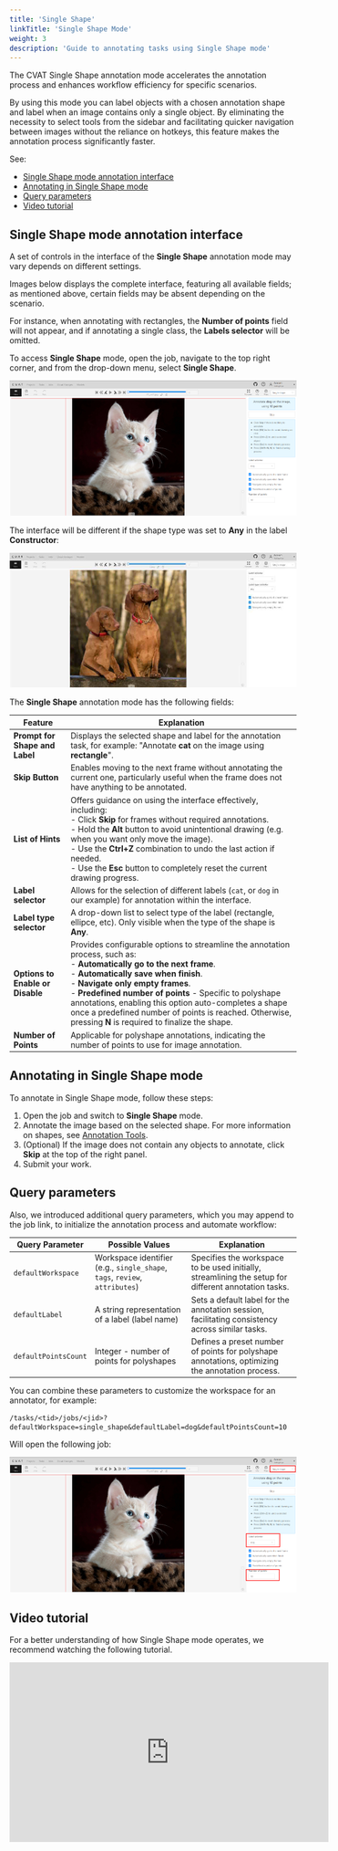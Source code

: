 ```yaml
---
title: 'Single Shape'
linkTitle: 'Single Shape Mode'
weight: 3
description: 'Guide to annotating tasks using Single Shape mode'
---
```


The CVAT Single Shape annotation mode accelerates the annotation process and enhances
workflow efficiency for specific scenarios.

By using this mode you can label objects with a chosen annotation shape and label when an image
contains only a single object. By eliminating the necessity to select tools from the sidebar
and facilitating quicker navigation between images without
the reliance on hotkeys, this feature makes the annotation process significantly faster.

See:

- [Single Shape mode annotation interface](#single-shape-mode-annotation-interface)
- [Annotating in Single Shape mode](#annotating-in-single-shape-mode)
- [Query parameters](#query-parameters)
- [Video tutorial](#video-tutorial)

## Single Shape mode annotation interface

A set of controls in the interface of the **Single Shape** annotation mode may vary depends on different settings.

Images below displays the complete interface, featuring all available fields;
as mentioned above, certain fields may be absent depending on the scenario.

For instance, when annotating
with rectangles, the **Number of points** field will not appear, and if annotating a single class,
the **Labels selector** will be omitted.

To access **Single Shape** mode, open the job, navigate to the
top right corner, and from the drop-down menu, select **Single Shape**.

![Single Shape Annotation Mode Interface](/images/single-shape-interface.png)

The interface will be different if the shape type was set to **Any** in the label **Constructor**:

![Single Shape Annotation Mode Interface](/images/single-shape-label-any.jpg)

The **Single Shape** annotation mode has the following fields:

<!--lint disable maximum-line-length-->

| Feature                          | Explanation                                                                                                                                                                                                                                                                                                                                                                                                                                       |
| -------------------------------- | ------------------------------------------------------------------------------------------------------------------------------------------------------------------------------------------------------------------------------------------------------------------------------------------------------------------------------------------------------------------------------------------------------------------------------------------------- |
| **Prompt for Shape and Label**   | Displays the selected shape and label for the annotation task, for example: "Annotate **cat** on the image using **rectangle**".                                                                                                                                                                                                                                                                                                                  |
| **Skip Button**                  | Enables moving to the next frame without annotating the current one, particularly useful when the frame does not have anything to be annotated.                                                                                                                                                                                                                                                                                                   |
| **List of Hints**                | Offers guidance on using the interface effectively, including: <br> - Click **Skip** for frames without required annotations. <br> - Hold the **Alt** button to avoid unintentional drawing (e.g. when you want only move the image). <br> - Use the **Ctrl+Z** combination to undo the last action if needed. <br> - Use the **Esc** button to completely reset the current drawing progress.                                                |
| **Label selector**               | Allows for the selection of different labels (`cat`, or `dog` in our example) for annotation within the interface.                                                                                                                                                                                                                                                                                                                                |
| **Label type selector**          | A drop-down list to select type of the label (rectangle, ellipce, etc). Only visible when the type of the shape is **Any**.                                                                                                                                                                                                                                                                                                                       |
| **Options to Enable or Disable** | Provides configurable options to streamline the annotation process, such as: <br> - **Automatically go to the next frame**. <br> - **Automatically save when finish**. <br> - **Navigate only empty frames**. <br> - **Predefined number of points** - Specific to polyshape annotations, enabling this option auto-completes a shape once a predefined number of points is reached. Otherwise, pressing **N** is required to finalize the shape. |
| **Number of Points**             | Applicable for polyshape annotations, indicating the number of points to use for image annotation.                                                                                                                                                                                                                                                                                                                                                |

<!--lint enable maximum-line-length-->

## Annotating in Single Shape mode

To annotate in Single Shape mode, follow these steps:

1. Open the job and switch to **Single Shape** mode.
2. Annotate the image based on the selected shape.
   For more information on shapes, see [Annotation Tools](http://localhost:1313/docs/getting_started/overview/#annotation-tools).
3. (Optional) If the image does not contain any objects to annotate,
   click **Skip** at the top of the right panel.
4. Submit your work.

## Query parameters

Also, we introduced additional query parameters, which you may append to
the job link, to initialize the annotation process and automate workflow:

<!--lint disable maximum-line-length-->

| Query Parameter      | Possible Values                                                             | Explanation                                                                                          |
| -------------------- | --------------------------------------------------------------------------- | ---------------------------------------------------------------------------------------------------- |
| `defaultWorkspace`   | Workspace identifier (e.g., `single_shape`, `tags`, `review`, `attributes`) | Specifies the workspace to be used initially, streamlining the setup for different annotation tasks. |
| `defaultLabel`       | A string representation of a label (label name)                             | Sets a default label for the annotation session, facilitating consistency across similar tasks.      |
| `defaultPointsCount` | Integer - number of points for polyshapes                                   | Defines a preset number of points for polyshape annotations, optimizing the annotation process.      |

<!--lint enable maximum-line-length-->

You can combine these parameters to customize the workspace for an annotator, for example:

```
/tasks/<tid>/jobs/<jid>?defaultWorkspace=single_shape&defaultLabel=dog&defaultPointsCount=10
```

Will open the following job:

![Query Example](/images/query-example.png)

## Video tutorial

For a better understanding of how Single Shape mode operates,
we recommend watching the following tutorial.

<!--lint disable maximum-line-length-->

<iframe width="560" height="315" src="https://www.youtube.com/embed/u17OXSD7Y4U?si=4z-f52lbxe0CpZEg" title="YouTube video player" frameborder="0" allow="accelerometer; autoplay; clipboard-write; encrypted-media; gyroscope; picture-in-picture; web-share" referrerpolicy="strict-origin-when-cross-origin" allowfullscreen></iframe>

<!--lint enable maximum-line-length-->
